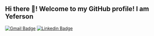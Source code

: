 ## Hi there 👋! Welcome to my GitHub profile! I am Yeferson

[![Gmail Badge](https://img.shields.io/badge/-Gmail-c14438?style=flat-square&logo=Gmail&logoColor=white&link=mailto:yrua52@gmail.com)](mailto:yrua52@gmail.com) [![Linkedin Badge](https://img.shields.io/badge/Clement-blue?style=flat-square&logo=Linkedin&logoColor=white&link=https://www.linkedin.com/in/yeferson-rua-119216326/)](https://www.linkedin.com/in/yeferson-rua-119216326/)


<!--
**YefersonRuaC/YefersonRuaC** is a ✨ _special_ ✨ repository because its `README.md` (this file) appears on your GitHub profile.

Here are some ideas to get you started:

- 🔭 I’m currently working on ...
- 🌱 I’m currently learning ...
- 👯 I’m looking to collaborate on ...
- 🤔 I’m looking for help with ...
- 💬 Ask me about ...
- 📫 How to reach me: ...
- 😄 Pronouns: ...
- ⚡ Fun fact: ...
-->
